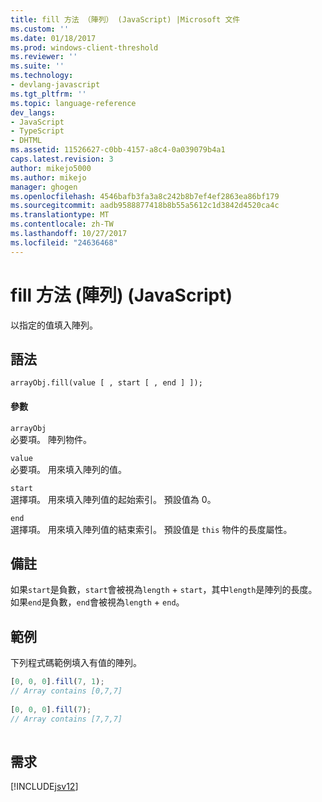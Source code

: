```yaml
---
title: fill 方法 （陣列） (JavaScript) |Microsoft 文件
ms.custom: ''
ms.date: 01/18/2017
ms.prod: windows-client-threshold
ms.reviewer: ''
ms.suite: ''
ms.technology:
- devlang-javascript
ms.tgt_pltfrm: ''
ms.topic: language-reference
dev_langs:
- JavaScript
- TypeScript
- DHTML
ms.assetid: 11526627-c0bb-4157-a8c4-0a039079b4a1
caps.latest.revision: 3
author: mikejo5000
ms.author: mikejo
manager: ghogen
ms.openlocfilehash: 4546bafb3fa3a8c242b8b7ef4ef2863ea86bf179
ms.sourcegitcommit: aadb9588877418b8b55a5612c1d3842d4520ca4c
ms.translationtype: MT
ms.contentlocale: zh-TW
ms.lasthandoff: 10/27/2017
ms.locfileid: "24636468"
---
```

# <a name="fill-method-array-javascript"></a>fill 方法 (陣列) (JavaScript)
以指定的值填入陣列。  
  
## <a name="syntax"></a>語法  
  
```  
arrayObj.fill(value [ , start [ , end ] ]);  
```  
  
#### <a name="parameters"></a>參數  
 `arrayObj`  
 必要項。 陣列物件。  
  
 `value`  
 必要項。 用來填入陣列的值。  
  
 `start`  
 選擇項。 用來填入陣列值的起始索引。 預設值為 0。  
  
 `end`  
 選擇項。 用來填入陣列值的結束索引。 預設值是 `this` 物件的長度屬性。  
  
## <a name="remarks"></a>備註  
 如果`start`是負數，`start`會被視為`length` + `start`，其中`length`是陣列的長度。 如果`end`是負數，`end`會被視為`length` + `end`。  
  
## <a name="example"></a>範例  
 下列程式碼範例填入有值的陣列。  
  
```JavaScript  
[0, 0, 0].fill(7, 1);  
// Array contains [0,7,7]  
  
[0, 0, 0].fill(7);  
// Array contains [7,7,7]  
  
```  
  
## <a name="requirements"></a>需求  
 [!INCLUDE[jsv12](../../javascript/reference/includes/jsv12-md.md)]